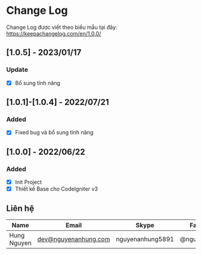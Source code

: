# Change Log

Change Log được viết theo biểu mẫu tại đây: https://keepachangelog.com/en/1.0.0/

## [1.0.5] - 2023/01/17

### Update

- [x] Bổ sung tính năng

## [1.0.1]-[1.0.4] - 2022/07/21

### Added

- [x] Fixed bug và bổ sung tính năng

## [1.0.0] - 2022/06/22

### Added

- [x] Init Project
- [x] Thiết kế Base cho CodeIgniter v3

## Liên hệ

| Name        | Email                | Skype            | Facebook      |
|-------------|----------------------|------------------|---------------|
| Hung Nguyen | dev@nguyenanhung.com | nguyenanhung5891 | @nguyenanhung |
